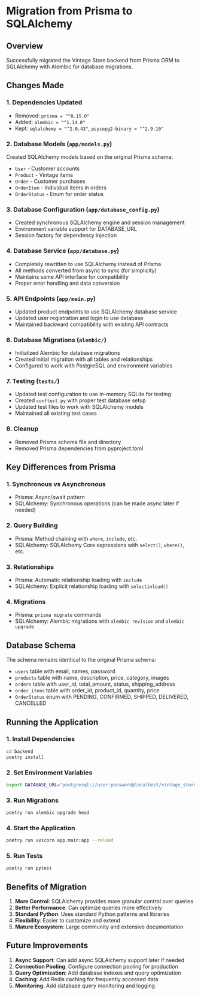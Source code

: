 # Migration from Prisma to SQLAlchemy

## Overview
Successfully migrated the Vintage Store backend from Prisma ORM to SQLAlchemy with Alembic for database migrations.

## Changes Made

### 1. Dependencies Updated
- Removed: `prisma = "^0.15.0"`
- Added: `alembic = "^1.14.0"`
- Kept: `sqlalchemy = "^2.0.43"`, `psycopg2-binary = "^2.9.10"`

### 2. Database Models (`app/models.py`)
Created SQLAlchemy models based on the original Prisma schema:
- `User` - Customer accounts
- `Product` - Vintage items
- `Order` - Customer purchases  
- `OrderItem` - Individual items in orders
- `OrderStatus` - Enum for order status

### 3. Database Configuration (`app/database_config.py`)
- Created synchronous SQLAlchemy engine and session management
- Environment variable support for DATABASE_URL
- Session factory for dependency injection

### 4. Database Service (`app/database.py`)
- Completely rewritten to use SQLAlchemy instead of Prisma
- All methods converted from async to sync (for simplicity)
- Maintains same API interface for compatibility
- Proper error handling and data conversion

### 5. API Endpoints (`app/main.py`)
- Updated product endpoints to use SQLAlchemy database service
- Updated user registration and login to use database
- Maintained backward compatibility with existing API contracts

### 6. Database Migrations (`alembic/`)
- Initialized Alembic for database migrations
- Created initial migration with all tables and relationships
- Configured to work with PostgreSQL and environment variables

### 7. Testing (`tests/`)
- Updated test configuration to use in-memory SQLite for testing
- Created `conftest.py` with proper test database setup
- Updated test files to work with SQLAlchemy models
- Maintained all existing test cases

### 8. Cleanup
- Removed Prisma schema file and directory
- Removed Prisma dependencies from pyproject.toml

## Key Differences from Prisma

### 1. Synchronous vs Asynchronous
- Prisma: Async/await pattern
- SQLAlchemy: Synchronous operations (can be made async later if needed)

### 2. Query Building
- Prisma: Method chaining with `where`, `include`, etc.
- SQLAlchemy: SQLAlchemy Core expressions with `select()`, `where()`, etc.

### 3. Relationships
- Prisma: Automatic relationship loading with `include`
- SQLAlchemy: Explicit relationship loading with `selectinload()`

### 4. Migrations
- Prisma: `prisma migrate` commands
- SQLAlchemy: Alembic migrations with `alembic revision` and `alembic upgrade`

## Database Schema
The schema remains identical to the original Prisma schema:
- `users` table with email, names, password
- `products` table with name, description, price, category, images
- `orders` table with user_id, total_amount, status, shipping_address
- `order_items` table with order_id, product_id, quantity, price
- `OrderStatus` enum with PENDING, CONFIRMED, SHIPPED, DELIVERED, CANCELLED

## Running the Application

### 1. Install Dependencies
```bash
cd backend
poetry install
```

### 2. Set Environment Variables
```bash
export DATABASE_URL="postgresql://user:password@localhost/vintage_store"
```

### 3. Run Migrations
```bash
poetry run alembic upgrade head
```

### 4. Start the Application
```bash
poetry run uvicorn app.main:app --reload
```

### 5. Run Tests
```bash
poetry run pytest
```

## Benefits of Migration

1. **More Control**: SQLAlchemy provides more granular control over queries
2. **Better Performance**: Can optimize queries more effectively
3. **Standard Python**: Uses standard Python patterns and libraries
4. **Flexibility**: Easier to customize and extend
5. **Mature Ecosystem**: Large community and extensive documentation

## Future Improvements

1. **Async Support**: Can add async SQLAlchemy support later if needed
2. **Connection Pooling**: Configure connection pooling for production
3. **Query Optimization**: Add database indexes and query optimization
4. **Caching**: Add Redis caching for frequently accessed data
5. **Monitoring**: Add database query monitoring and logging
